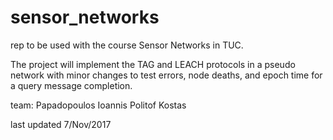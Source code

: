 # sensor_networks
rep to be used with the course Sensor Networks in TUC.

The project will implement the TAG and LEACH protocols in a pseudo network with minor changes to test errors, node deaths, and epoch time for a query message completion.

team: Papadopoulos Ioannis
      Politof Kostas
      
last updated 7/Nov/2017
